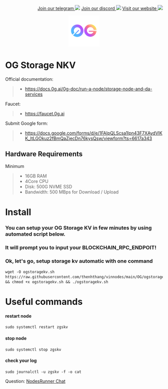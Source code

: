 <p style="font-size:14px" align="right">
<a href="https://t.me/nodesrunnerguru" target="_blank">Join our telegram <img src="https://user-images.githubusercontent.com/50621007/183283867-56b4d69f-bc6e-4939-b00a-72aa019d1aea.png" width="30"/></a>
<a href="https://discord.gg/dvNSrwyU" target="_blank">Join our discord <img src="https://user-images.githubusercontent.com/50621007/176236430-53b0f4de-41ff-41f7-92a1-4233890a90c8.png" width="30"/></a>
<a href="https://vinnodes.com" target="_blank">Visit our website <img src="https://github.com/thenhthang/vinnodes/blob/main/content/logo.jpg?raw=true" width="30"/></a>
</p>
<p align="center">
  <img height="100" height="auto" src="https://github.com/thenhthang/vinnodes/blob/main/content/oglogo.png?raw=true">
</p>

# OG Storage NKV

Official documentation:
>- https://docs.0g.ai/0g-doc/run-a-node/storage-node-and-da-services

Faucet:
>- https://faucet.0g.ai

Submit Google form:
>- https://docs.google.com/forms/d/e/1FAIpQLScsa1lpn43F7XAydVlKK_ItLGOkuz2fBmQaZjecDn76kysQsw/viewform?ts=6617a343

## Hardware Requirements 
Minimum
>- 16GB RAM
>- 4Core CPU
>- Disk: 500G NVME SSD
>- Bandwidth: 500 MBps for Download / Upload

# Install
### You can setup your OG Storage KV in few minutes by using automated script below.
### It will prompt you to input your BLOCKCHAIN_RPC_ENDPOIT!

### Ok, let's go, setup storage kv automatic with one command
```
wget -O ogstoragekv.sh https://raw.githubusercontent.com/thenhthang/vinnodes/main/OG/ogstoragekv.sh && chmod +x ogstoragekv.sh && ./ogstoragekv.sh
```
# Useful commands
#### restart node
```
sudo systemctl restart zgskv
```
#### stop node
```
sudo systemctl stop zgskv
```
#### check your log
```
sudo journalctl -u zgskv -f -o cat
```

Question: <a href="https://t.me/nodesrunnerguruchat" target="_blank">NodesRunner Chat</a>
